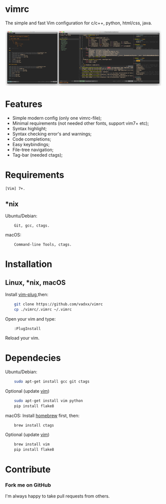 # vimrc
The simple and fast Vim configuration for c/c++, python, html/css, java.

![demo]

# Features
*   Simple modern config (only one vimrc-file);
*   Minimal requirements (not needed other fonts, support vim7+ etc);
*   Syntax highlight;
*   Syntax checking error's and warnings;
*   Code completions;
*   Easy keybindings;
*   File-tree navigation;
*   Tag-bar (needed ctags);

# Requirements
    [Vim] 7+.
## \*nix
Ubuntu/Debian:
```
    Git, gcc, ctags.
```    
macOS:
```
    Command-line Tools, ctags.
```
# Installation
## Linux, \*nix, macOS
Install [vim-plug],then:
```bash
    git clone https://github.com/vadxx/vimrc
    cp ./vimrc/.vimrc ~/.vimrc
```
Open your vim and type:
```vim
    :PlugInstall
```
Reload your vim.

# Dependecies
Ubuntu/Debian:
```bash
    sudo apt-get install gcc git ctags
```
Optional (update [vim])
```bash
    sudo apt-get install vim python
    pip install flake8
```
macOS:
Install [homebrew] first, then:
```bash
    brew install ctags
```
Optional (update [vim])
```bash
    brew install vim
    pip install flake8
```

# Contribute
### Fork me on GitHub
I'm always happy to take pull requests from others.

[homebrew]:https://brew.sh
[vim-plug]:https://github.com/junegunn/vim-plug
[Vim]:http://www.vim.org/download.php#pc

[demo]:./demo.png
